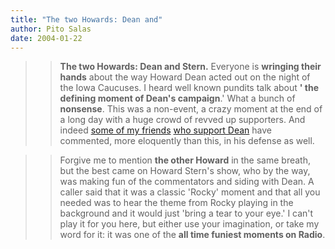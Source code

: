 ```yaml
---
title: "The two Howards: Dean and"
author: Pito Salas
date: 2004-01-22
---
```



>>

>> **The two Howards: Dean and Stern.** Everyone is **wringing their hands**
about the way Howard Dean acted out on the night of the Iowa Caucuses. I heard
well known pundits talk about **' the defining moment of Dean's campaign**.'
What a bunch of **nonsense**. This was a non-event, a crazy moment at the end
of a long day with a huge crowd of revved up supporters. And indeed [some of
my friends](<http://doc.weblogs.com/2004/01/21#freeAdviceForDrDean>) [who
support Dean](<http://www.hyperorg.com/blogger/mtarchive/002369.html>) have
commented, more eloquently than this, in his defense as well.

>>

>>  
>
>>

>> Forgive me to mention **the other Howard** in the same breath, but the best
came on Howard Stern's show, who by the way, was making fun of the
commentators and siding with Dean. A caller said that it was a classic 'Rocky'
moment and that all you needed was to hear the theme from Rocky playing in the
background and it would just 'bring a tear to your eye.' I can't play it for
you here, but either use your imagination, or take my word for it: it was one
of the **all time funiest moments on Radio**.


